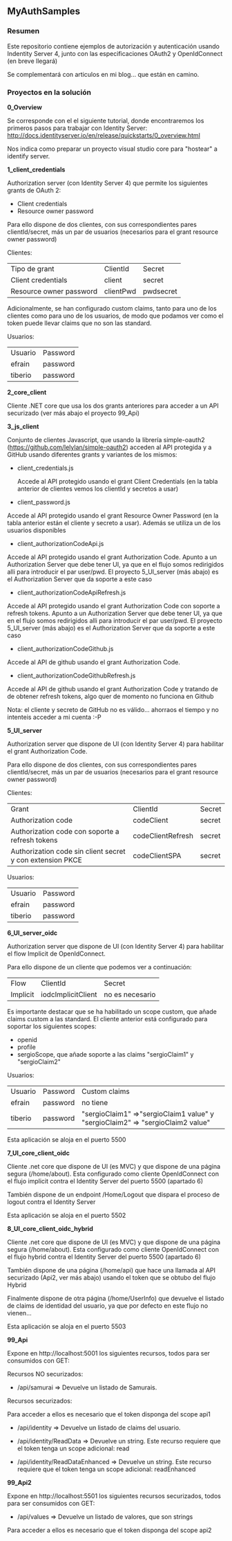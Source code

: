 ## MyAuthSamples
### Resumen

Este repositorio contiene ejemplos de autorización y autenticación usando Indentity Server 4, junto con las especificaciones OAuth2 y OpenIdConnect (en breve llegará)

Se complementará con articulos en mi blog... que están en camino.

### Proyectos en la solución

**0_Overview**

Se corresponde con el el siguiente tutorial, donde encontraremos los primeros pasos para trabajar con Identity Server:
http://docs.identityserver.io/en/release/quickstarts/0_overview.html

  Nos indica como preparar un proyecto visual studio core para "hostear" a identify server.  

**1_client_credentials**

   Authorization server (con Identity Server 4) que permite los siguientes grants de OAuth 2:
   
   * Client credentials
   * Resource owner password
   
   Para ello dispone de dos clientes, con sus correspondientes pares clientId/secret, más un par de usuarios (necesarios para el grant     resource owner password)
   
   Clientes: 
   
   <table>
    <tr><td>Tipo de grant</td><td>ClientId</td><td>Secret</td></tr>
        <tr><td>Client credentials</td><td>client</td><td>secret</td></tr>
        <tr><td>Resource owner password</td><td>clientPwd</td><td>pwdsecret</td></tr>
    </table>

Adicionalmente, se han configurado custom claims, tanto para uno de los clientes como para uno de los usuarios, de modo que podamos ver como el token puede llevar claims que no son las standard.

Usuarios:

   <table>
    <tr><td>Usuario</td><td>Password</td></tr>
    <tr><td>efrain</td><td>password</td></tr>
        <tr><td>tiberio</td><td>password</td></tr>        
    </table>

**2_core_client**

  Cliente .NET core que usa los dos grants anteriores para acceder a un API securizado (ver más abajo el proyecto 99_Api)
  
**3_js_client**
  
  Conjunto de clientes Javascript, que usando la librería simple-oauth2 (https://github.com/lelylan/simple-oauth2) acceden al API protegida y a GitHub usando diferentes grants y variantes de los mismos:
  
  * client_credentials.js
  
    Accede al API protegido usando el grant Client Credentials (en la tabla anterior de clientes vemos los clientId y secretos a usar)
  
  * client_password.js
  
  Accede al API protegido usando el grant Resource Owner Password (en la tabla anterior están el cliente y secreto a usar). Además se utiliza un de los usuarios disponibles
  
  * client_authorizationCodeApi.js
  
  Accede al API protegido usando el grant Authorization Code. Apunto a un Authorization Server que debe tener UI, ya que en el flujo somos redirigidos alli para introducir el par user/pwd. El proyecto 5_UI_server (más abajo) es el Authorization Server que da soporte a este caso
  
  * client_authorizationCodeApiRefresh.js
  
  Accede al API protegido usando el grant Authorization Code con soporte a refresh tokens. Apunto a un Authorization Server que debe tener UI, ya que en el flujo somos redirigidos alli para introducir el par user/pwd. El proyecto 5_UI_server (más abajo) es el Authorization Server que da soporte a este caso
  
  * client_authorizationCodeGithub.js
  
  Accede al API de github usando el grant Authorization Code. 
  
  * client_authorizationCodeGithubRefresh.js
  
  Accede al API de github usando el grant Authorization Code y tratando de de obtener refresh tokens, algo quer de momento no funciona en Github
  
Nota: el cliente y secreto de GitHub no es válido... ahorraos el tiempo y no intenteis acceder a mi cuenta :-P

**5_UI_server**

Authorization server que dispone de UI (con Identity Server 4) para habilitar el grant Authorization Code. 
   
   Para ello dispone de dos clientes, con sus correspondientes pares clientId/secret, más un par de usuarios (necesarios para el grant     resource owner password)
   
   Clientes: 
   
   <table>
    <tr><td>Grant</td><td>ClientId</td><td>Secret</td></tr>
        <tr><td>Authorization code</td><td>codeClient</td><td>secret</td></tr>
        <tr><td>Authorization code con soporte a refresh tokens</td><td>codeClientRefresh</td><td>secret</td></tr>
    <tr><td>Authorization code sin client secret y con extension PKCE</td><td>codeClientSPA</td><td>secret</td></tr>
    </table>

Usuarios:

   <table>
    <tr><td>Usuario</td><td>Password</td></tr>
    <tr><td>efrain</td><td>password</td></tr>
        <tr><td>tiberio</td><td>password</td></tr>        
    </table>


**6_UI_server_oidc**

Authorization server que dispone de UI (con Identity Server 4) para habilitar el flow Implicit de OpenIdConnect. 
   
   Para ello dispone de un cliente que podemos ver a continuación:
   

   
   <table>
    <tr><td>Flow</td><td>ClientId</td><td>Secret</td></tr>
        <tr><td>Implicit</td><td>iodcImplicitClient</td><td>no es necesario</td></tr>
    </table>

Es importante destacar que se ha habilitado un scope custom, que añade claims custom a las standard. El cliente anterior está configurado para soportar los siguientes scopes:

* openid
* profile
* sergioScope, que añade soporte a las claims "sergioClaim1" y "sergioClaim2"

Usuarios:

   <table>
    <tr><td>Usuario</td><td>Password</td><td>Custom claims</td></tr>
    <tr><td>efrain</td><td>password</td><td>no tiene</td></tr>
    <tr><td>tiberio</td><td>password</td><td>"sergioClaim1" =>"sergioClaim1 value"  y  "sergioClaim2" => "sergioClaim2 value"  </td></tr>        
    </table>

Esta aplicación se aloja en el puerto 5500

**7_UI_core_client_oidc**

Cliente .net core que dispone de UI (es MVC) y que dispone de una página segura (/home/about). 
Esta configurado como cliente OpenIdConnect con el flujo implicit contra el Identity Server del puerto 5500 (apartado 6)

También dispone de un endpoint /Home/Logout que dispara el proceso de logout contra el Identity Server

Esta aplicación se aloja en el puerto 5502

**8_UI_core_client_oidc_hybrid**

Cliente .net core que dispone de UI (es MVC) y que dispone de una página segura (/home/about). 
Esta configurado como cliente OpenIdConnect con el flujo hybrid contra el Identity Server del puerto 5500 (apartado 6)

También dispone de una página (/home/api) que hace una llamada al API securizado (Api2, ver más abajo) usando el token que se obtubo del flujo Hybrid

Finalmente dispone de otra página (/home/UserInfo) que devuelve el listado de claims de identidad del usuario, ya que por defecto en este flujo no vienen...

Esta aplicación se aloja en el puerto 5503

**99_Api**

Expone en http://localhost:5001 los siguientes recursos, todos para ser consumidos con GET:

Recursos NO securizados:

* /api/samurai  => Devuelve un listado de Samurais.

Recursos securizados:

Para acceder a ellos es necesario que el token disponga del scope api1

* /api/identity => Devuelve un listado de claims del usuario. 

* /api/identity/ReadData => Devuelve un string. Este recurso requiere que el token tenga un scope adicional: read

* /api/identity/ReadDataEnhanced => Devuelve un string. Este recurso requiere que el token tenga un scope adicional:  readEnhanced

**99_Api2**

Expone en http://localhost:5501 los siguientes recursos securizados, todos para ser consumidos con GET:


* /api/values  => Devuelve un listado de valores, que son strings

Para acceder a ellos es necesario que el token disponga del scope api2
